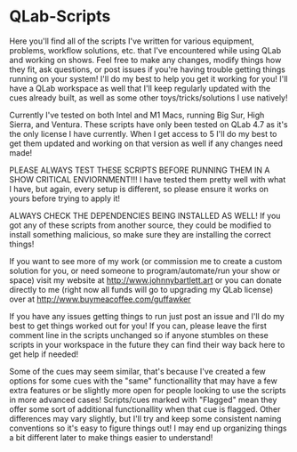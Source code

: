 # QLab-Scripts
Here you'll find all of the scripts I've written for various equipment, problems, workflow solutions, etc. that I've encountered while using QLab and working on shows.
Feel free to make any changes, modify things how they fit, ask questions, or post issues if you're having trouble getting things running on your system! I'll do my best to help you get it working for you!
I'll have a QLab workspace as well that I'll keep regularly updated with the cues already built, as well as some other toys/tricks/solutions I use natively!

Currently I've tested on both Intel and M1 Macs, running Big Sur, High Sierra, and Ventura. These scripts have only been tested on QLab 4.7 as it's the only license I have currently. When I get access to 5 I'll do my best to get them updated and working on that version as well if any changes need made!

PLEASE ALWAYS TEST THESE SCRIPTS BEFORE RUNNING THEM IN A SHOW CRITICAL ENVIORNMENT!!! I have tested them pretty well with what I have, but again, every setup is different, so please ensure it works on yours before trying to apply it!

ALWAYS CHECK THE DEPENDENCIES BEING INSTALLED AS WELL! If you got any of these scripts from another source, they could be modified to install something malicious, so make sure they are installing the correct things!

If you want to see more of my work (or commission me to create a custom solution for you, or need someone to program/automate/run your show or space) visit my website at http://www.johnnybartlett.art or you can donate directly to me (right now all funds will go to upgrading my QLab license) over at http://www.buymeacoffee.com/guffawker


If you have any issues getting things to run just post an issue and I'll do my best to get things worked out for you! If you can, please leave the first comment line in the scripts unchanged so if anyone stumbles on these scripts in your workspace in the future they can find their way back here to get help if needed!

Some of the cues may seem similar, that's because I've created a few options for some cues with the "same" functionallity that may have a few extra features or be slightly more open for people looking to use the scripts in more advanced cases! Scripts/cues marked with "Flagged" mean they offer some sort of additional functionallity when that cue is flagged. Other differences may vary slightly, but I'll try and keep some consistent naming conventions so it's easy to figure things out! I may end up organizing things a bit different later to make things easier to understand!
